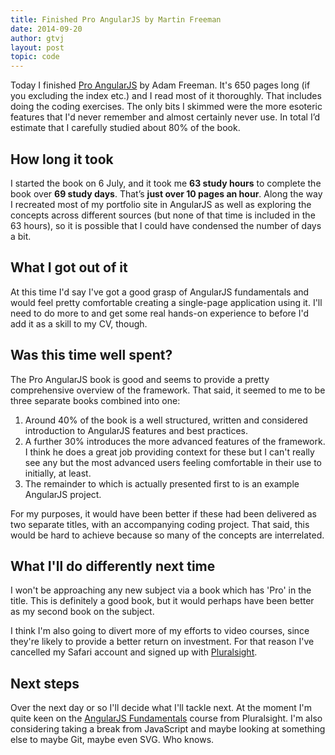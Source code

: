 ```yaml
---
title: Finished Pro AngularJS by Martin Freeman
date: 2014-09-20
author: gtvj
layout: post
topic: code
---
```

Today I finished [Pro AngularJS](http://www.apress.com/9781430264484) by Adam Freeman. It's 650 pages long (if you excluding the index etc.) and I read most of it thoroughly. That includes doing the coding exercises. The only bits I skimmed were the more esoteric features that I'd never remember and almost certainly never use. In total I’d estimate that I carefully studied about 80% of the book.

## How long it took

I started the book on 6 July, and it took me **63 study hours** to complete the book over **69 study days**. That’s **just over 10 pages an hour**. Along the way I recreated most of my portfolio site in AngularJS as well as exploring the concepts across different sources (but none of that time is included in the 63 hours), so it is possible that I could have condensed the number of days a bit.

## What I got out of it

At this time I'd say I've got a good grasp of AngularJS fundamentals and would feel pretty comfortable creating a single-page application using it. I'll need to do more to and get some real hands-on experience to before I'd add it as a skill to my CV, though.

## Was this time well spent?

The Pro AngularJS book is good and seems to provide a pretty comprehensive overview of the framework. That said, it seemed to me to be three separate books combined into one:

  1. Around 40% of the book is a well structured, written and considered introduction to AngularJS features and best practices.
  2. A further 30% introduces the more advanced features of the framework. I think he does a great job providing context for these but I can't really see any but the most advanced users feeling comfortable in their use to initially, at least.
  3. The remainder to which is actually presented first to is an example AngularJS project.

For my purposes, it would have been better if these had been delivered as two separate titles, with an accompanying coding project. That said, this would be hard to achieve because so many of the concepts are interrelated.

## What I'll do differently next time

I won't be approaching any new subject via a book which has 'Pro' in the title. This is definitely a good book, but it would perhaps have been better as my second book on the subject.

I think I'm also going to divert more of my efforts to video courses, since they're likely to provide a better return on investment. For that reason I've cancelled my Safari account and signed up with [Pluralsight](http://beta.pluralsight.com).

## Next steps

Over the next day or so I'll decide what I'll tackle next. At the moment I'm quite keen on the [AngularJS Fundamentals](http://beta.pluralsight.com/courses/angularjs-fundamentals) course from Pluralsight. I'm also considering taking a break from JavaScript and maybe looking at something else to maybe Git, maybe even SVG. Who knows.
